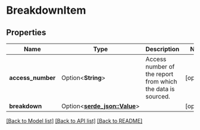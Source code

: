 # BreakdownItem

## Properties

Name | Type | Description | Notes
------------ | ------------- | ------------- | -------------
**access_number** | Option<**String**> | Access number of the report from which the data is sourced. | [optional]
**breakdown** | Option<[**serde_json::Value**](.md)> |  | [optional]

[[Back to Model list]](../README.md#documentation-for-models) [[Back to API list]](../README.md#documentation-for-api-endpoints) [[Back to README]](../README.md)


